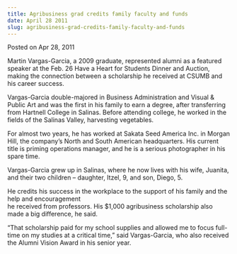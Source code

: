 ```yaml
---
title: Agribusiness grad credits family faculty and funds
date: April 28 2011
slug: agribusiness-grad-credits-family-faculty-and-funds
---
```





<span class="date">Posted on Apr 28, 2011    </span>
<p>Martin Vargas-Garcia, a 2009 graduate, represented alumni as a
featured speaker at the Feb. 26 Have a Heart for Students Dinner
and Auction, making the connection between a scholarship he
received at CSUMB and his career success.</p>
<p>Vargas-Garcia double-majored in Business Administration and
Visual &amp; Public Art and was the first in his family to earn a
degree, after transferring from Hartnell College in Salinas. Before
attending college, he worked in the fields of the Salinas Valley,
harvesting vegetables.</p>
<p>For almost two years, he has worked at Sakata Seed America Inc.
in Morgan Hill, the company&#x2019;s North and South American
headquarters. His current title is priming operations manager, and
he is a serious photographer in his spare time.</p>
<p>Vargas-Garcia grew up in Salinas, where he now lives with his
wife, Juanita, and their two children &#x2013; daughter, Itzel, 9, and
son, Diego, 5.</p>
<p>He credits his success in the workplace to the support of his
family and the help and encouragement<br>
he received from professors. His $1,000 agribusiness scholarship
also made a big difference, he said.</br></p>
<p>&#x201C;That scholarship paid for my school supplies and allowed me to
focus full-time on my studies at a critical time,&#x201D; said
Vargas-Garcia, who also received the Alumni Vision Award in his
senior year.</p>





